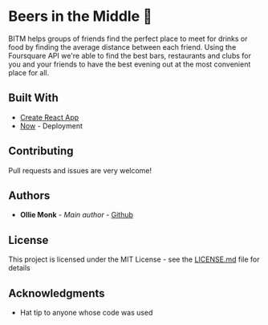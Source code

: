 # Beers in the Middle 🍻

BITM helps groups of friends find the perfect place to meet for drinks or food by finding the average distance between each friend. Using the Foursquare API we're able to find the best bars, restaurants and clubs for you and your friends to have the best evening out at the most convenient place for all.

## Built With

- [Create React App](https://github.com/facebook/create-react-app)
- [Now](https://zeit.co) - Deployment

## Contributing

Pull requests and issues are very welcome!

## Authors

- **Ollie Monk** - _Main author_ - [Github](https://github.com/omonk)

## License

This project is licensed under the MIT License - see the [LICENSE.md](LICENSE.md) file for details

## Acknowledgments

- Hat tip to anyone whose code was used

